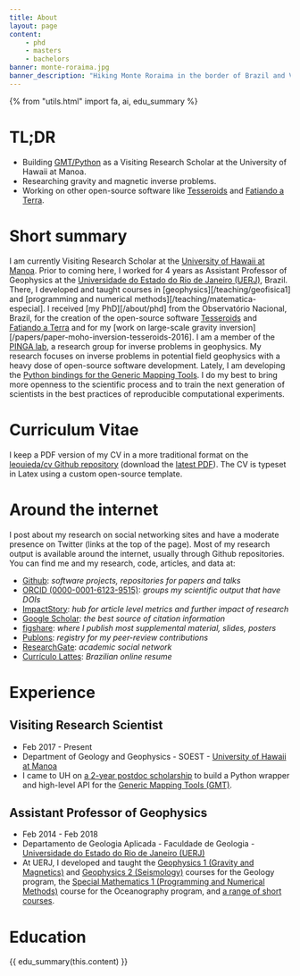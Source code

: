 ```yaml
---
title: About
layout: page
content:
    - phd
    - masters
    - bachelors
banner: monte-roraima.jpg
banner_description: "Hiking Monte Roraima in the border of Brazil and Venezuela."
---
```



{% from "utils.html" import fa, ai, edu_summary %}

# TL;DR

* Building [GMT/Python](https://www.gmtpython.xyz) as a Visiting Research Scholar at
  the University of Hawaii at Manoa.
* Researching gravity and magnetic inverse problems.
* Working on other open-source software like [Tesseroids](http://www.tesseroids.org)
  and [Fatiando a Terra](https://www.fatiando.org).

# Short summary

I am currently Visiting Research Scholar at the
[University of Hawaii at Manoa](http://www.soest.hawaii.edu/GG/index.html).
Prior to coming here, I worked for 4 years as Assistant Professor of Geophysics
at the [Universidade do Estado do Rio de Janeiro (UERJ)](http://www.uerj.br),
Brazil.
There, I developed and taught courses in [geophysics][/teaching/geofisica1] and
[programming and numerical methods][/teaching/matematica-especial].
I received [my PhD][/about/phd] from the Observatório Nacional, Brazil, for the
creation of the open-source software [Tesseroids](http://www.tesseroids.org) and
[Fatiando a Terra](https://www.fatiando.org) and for my
[work on large-scale gravity inversion][/papers/paper-moho-inversion-tesseroids-2016].
I am a member of the [PINGA lab](http://www.pinga-lab.org), a research group
for inverse problems in geophysics.
My research focuses on inverse problems in potential field
geophysics with a heavy dose of open-source software development.
Lately,
I am developing the
[Python bindings for the Generic Mapping Tools](https://www.gmtpython.xyz).
I do my best to bring more openness to the scientific process
and to train the next generation of scientists in the best practices of
reproducible computational experiments.


# Curriculum Vitae

I keep a PDF version of my CV in a more traditional format on the
[leouieda/cv Github repository](https://github.com/leouieda/cv)
(download the [latest PDF](https://github.com/leouieda/cv/raw/pdf/leonardo_uieda_cv.pdf)).
The CV is typeset in Latex using a custom open-source template.


# Around the internet

I post about my research on social networking sites and have a moderate
presence on Twitter (links at the top of the page).
Most of my research output is available around the internet, usually through
Github repositories.
You can find me and my research, code, articles, and data at:

<ul class="fa-ul">

<li><i class="fa-li fa fa-github fa-fw"></i>
<a href="https://github.com/leouieda">Github</a>:
<em>software projects, repositories for papers and talks</em>
</li>

<li><i class="fa-li ai ai-orcid fa-fw"></i>
<a href="http://orcid.org/0000-0001-6123-9515">ORCID (0000-0001-6123-9515)</a>:
<em>groups my scientific output that have DOIs</em>
</li>

<li><i class="fa-li ai ai-impactstory fa-fw"></i>
<a href="https://impactstory.org/u/0000-0001-6123-9515">ImpactStory</a>:
<em>hub for article level metrics and further impact of research</em>
</li>

<li><i class="fa-li ai ai-google-scholar fa-fw"></i>
<a href="http://scholar.google.com.br/citations?user=qfmPrUEAAAAJ">Google Scholar</a>:
<em>the best source of citation information</em>
</li>

<li><i class="fa-li ai ai-figshare fa-fw"></i>
<a href="http://figshare.com/authors/Leonardo%20Uieda/97471">figshare</a>:
<em>where I publish most supplemental material, slides, posters</em>
</li>

<li><i class="fa-li ai ai-publons fa-fw"></i>
<a href="https://publons.com/a/1328468/">Publons</a>:
<em>registry for my peer-review contributions</em>
</li>

<li><i class="fa-li ai ai-researchgate fa-fw"></i>
<a href="https://www.researchgate.net/profile/Leonardo_Uieda">ResearchGate</a>:
<em>academic social network</em>
</li>

<li><i class="fa-li ai ai-lattes fa-fw"></i>
<a href="http://lattes.cnpq.br/8939551682050504">Currículo Lattes</a>:
<em>Brazilian online resume</em>
</li>

</ul>


# Experience

## Visiting Research Scientist

<ul class="fa-ul">
    <li><i class="fa-li fa fa-calendar fa-fw"></i>
        Feb 2017 - Present
    </li>
    <li><i class="fa-li fa fa-university fa-fw"></i>
        Department of Geology and Geophysics -
        SOEST -
        <a href="http://www.soest.hawaii.edu/GG/index.html">University of
        Hawaii at Manoa</a>
    </li>
    <li><i class="fa-li fa fa-info-circle fa-fw"></i>
        I came to UH on <a href="/blog/hawaii-gmt-postdoc.html">a 2-year
        postdoc scholarship</a> to build a Python wrapper and high-level API
        for the <a href="http://gmt.soest.hawaii.edu/">Generic Mapping Tools
        (GMT)</a>.
    </li>
</ul>

## Assistant Professor of Geophysics

<ul class="fa-ul">
    <li><i class="fa-li fa fa-calendar fa-fw"></i>
        Feb 2014 - Feb 2018
    </li>
    <li><i class="fa-li fa fa-university fa-fw"></i>
        Departamento de Geologia Aplicada -
        Faculdade de Geologia -
        <a href="http://www.uerj.br">Universidade do Estado do Rio de Janeiro (UERJ)</a>
    </li>
    <li><i class="fa-li fa fa-info-circle fa-fw"></i>
        At UERJ, I developed and taught the
        <a href="/teaching/geofisica1.html">Geophysics 1 (Gravity and
        Magnetics)</a> and
        <a href="/teaching/geofisica2.html">Geophysics 2 (Seismology)</a>
        courses for the Geology program, the
        <a href="/teaching/matematica-especial.html">Special Mathematics 1
        (Programming and Numerical Methods)</a> course for the Oceanography
        program, and <a href="/teaching">a range of short courses</a>.
    </li>
</ul>


# Education

<div>
{{ edu_summary(this.content) }}
</div>
